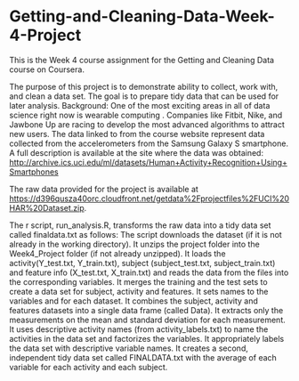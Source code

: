 # Getting-and-Cleaning-Data-Week-4-Project

This is the Week 4 course assignment for the Getting and Cleaning Data course on Coursera. 

The purpose of this project is to demonstrate ability to collect, work with, and clean a data set. The goal is to prepare tidy data that can be used for later analysis. 
Background: One of the most exciting areas in all of data science right now is wearable computing . Companies like Fitbit, Nike, and Jawbone Up are racing to develop the most advanced algorithms to attract new users. The data linked to from the course website represent data collected from the accelerometers from the Samsung Galaxy S smartphone. A full description is available at the site where the data was obtained: http://archive.ics.uci.edu/ml/datasets/Human+Activity+Recognition+Using+Smartphones 

The raw data provided for the project is available at https://d396qusza40orc.cloudfront.net/getdata%2Fprojectfiles%2FUCI%20HAR%20Dataset.zip.

The r script, run_analysis.R, transforms the raw data into a tidy data set called finaldata.txt as follows:
The script downloads the dataset (if it is not already in the working directory).
It unzips the project folder into the Week4_Project folder (if not already unzipped).
It loads the activity(Y_test.txt, Y_train.txt), subject (subject_test.txt, subject_train.txt) and feature info (X_test.txt, X_train.txt) and reads the data from the files into the corresponding variables.
It merges the training and the test sets to create a data set for subject, activity and features.
It sets names to the variables and for each dataset.
It combines the subject, activity and features datasets into a single data frame (called Data).
It extracts only the measurements on the mean and standard deviation for each measurement.
It uses descriptive activity names (from activity_labels.txt) to name the activities in the data set and factorizes the variables.
It appropriately labels the data set with descriptive variable names.
It creates a second, independent tidy data set called FINALDATA.txt with the average of each variable for each activity and each subject.
